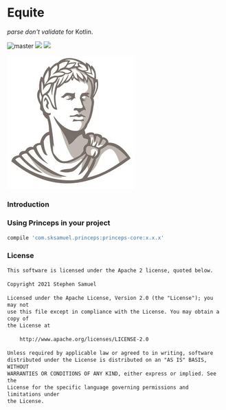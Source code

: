 Equite
=========================

_parse don't validate_ for Kotlin.

![master](https://github.com/sksamuel/princeps/workflows/master/badge.svg)
[<img src="https://img.shields.io/maven-central/v/com.sksamuel.princeps/princeps-core.svg?label=latest%20release"/>](http://search.maven.org/#search%7Cga%7C1%7Cprinceps)
[<img src="https://img.shields.io/nexus/s/https/oss.sonatype.org/com.sksamuel.princeps/princeps-core.svg?label=latest%20snapshot&style=plastic"/>](https://oss.sonatype.org/content/repositories/snapshots/com/sksamuel/princeps)

![alt text](./logo.png)

### Introduction



### Using Princeps in your project


```groovy
compile 'com.sksamuel.princeps:princeps-core:x.x.x'
```

### License
```
This software is licensed under the Apache 2 license, quoted below.

Copyright 2021 Stephen Samuel

Licensed under the Apache License, Version 2.0 (the "License"); you may not
use this file except in compliance with the License. You may obtain a copy of
the License at

    http://www.apache.org/licenses/LICENSE-2.0

Unless required by applicable law or agreed to in writing, software
distributed under the License is distributed on an "AS IS" BASIS, WITHOUT
WARRANTIES OR CONDITIONS OF ANY KIND, either express or implied. See the
License for the specific language governing permissions and limitations under
the License.
```
